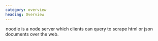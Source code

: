 ```yaml
--- 
category: overview
heading: Overview
---
```


&#8202;<span class="project-name">noodle</span> is a node server which clients 
can query to scrape html or json documents over the web.